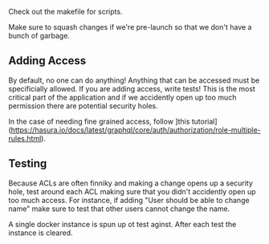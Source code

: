 Check out the makefile for scripts.

Make sure to squash changes if we're pre-launch so that we don't have a bunch of garbage.


## Adding Access

By default, no one can do anything! Anything that can be accessed must be specificially allowed. If you are adding access,
write tests! This is the most critical part of the application and if we accidently open up too much permission there are
potential security holes. 

In the case of needing fine grained access, follow ]this tutorial](https://hasura.io/docs/latest/graphql/core/auth/authorization/role-multiple-rules.html).

## Testing

Because ACLs are often finniky and making a change opens up a security hole, test around each ACL making sure that
you didn't accidently open up too much access. For instance, if adding "User should be able to change name" make sure to
test that other users cannot change the name.


A single docker instance is spun up ot test aginst. After each test the instance is cleared.